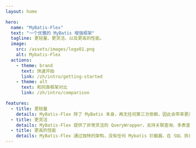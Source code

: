 ```yaml
---
layout: home

hero:
  name: "MyBatis-Flex"
  text: "一个优雅的 MyBatis 增强框架"
  tagline: 更轻量、更灵活、以及更高的性能。
  image:
    src: /assets/images/logo01.png
    alt: Mybatis-Flex
  actions:
    - theme: brand
      text: 快速开始
      link: /zh/intro/getting-started
    - theme: alt
      text: 和同类框架对比
      link: /zh/intro/comparison

features:
  - title: 更轻量
    details: MyBatis-Flex 除了 MyBatis 本身，再无任何第三方依赖，因此会带来更高的自主性、把控性和稳定性。在任何一个系统中，依赖越多，稳定性越差。
  - title: 更灵活
    details: MyBatis-Flex 提供了非常灵活的 QueryWrapper，支持关联查询、多表查询、多主键、逻辑删除、乐观锁更新、数据填充、数据脱敏、等等....
  - title: 更高的性能
    details: MyBatis-Flex 通过独特的架构，没有任何 Mybatis 拦截器、在 SQL 执行的过程中，没有任何的 Sql Parse，因此会带来指数级的性能增长。
---
```


